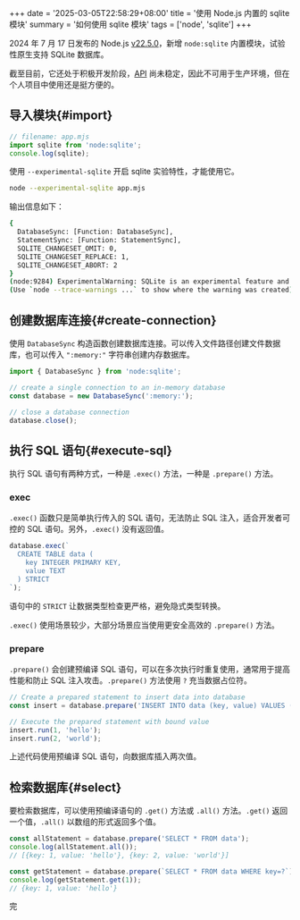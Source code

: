 +++
date = '2025-03-05T22:58:29+08:00'
title = '使用 Node.js 内置的 sqlite 模块'
summary = '如何使用 sqlite 模块'
tags = ['node', 'sqlite']
+++

2024 年 7 月 17 日发布的 Node.js [v22.5.0][v22.5.0]，新增 `node:sqlite` 内置模块，试验性原生支持 SQLite 数据库。

截至目前，它还处于积极开发阶段，[API][sqlite-api] 尚未稳定，因此不可用于生产环境，但在个人项目中使用还是挺方便的。

## 导入模块{#import}

```js
// filename: app.mjs
import sqlite from 'node:sqlite';
console.log(sqlite);
```

使用 `--experimental-sqlite` 开启 sqlite 实验特性，才能使用它。

```sh
node --experimental-sqlite app.mjs
```

输出信息如下：

```sh
{
  DatabaseSync: [Function: DatabaseSync],
  StatementSync: [Function: StatementSync],
  SQLITE_CHANGESET_OMIT: 0,
  SQLITE_CHANGESET_REPLACE: 1,
  SQLITE_CHANGESET_ABORT: 2
}
(node:9284) ExperimentalWarning: SQLite is an experimental feature and might change at any time
(Use `node --trace-warnings ...` to show where the warning was created)
```

## 创建数据库连接{#create-connection}

使用 `DatabaseSync` 构造函数创建数据库连接。可以传入文件路径创建文件数据库，也可以传入 `":memory:"` 字符串创建内存数据库。

```js
import { DatabaseSync } from 'node:sqlite';

// create a single connection to an in-memory database
const database = new DatabaseSync(':memory:');

// close a database connection
database.close();
```

## 执行 SQL 语句{#execute-sql}

执行 SQL 语句有两种方式，一种是 `.exec()` 方法，一种是 `.prepare()` 方法。

### exec

`.exec()` 函数只是简单执行传入的 SQL 语句，无法防止 SQL 注入，适合开发者可控的 SQL 语句。另外，`.exec()` 没有返回值。

```js
database.exec(`
  CREATE TABLE data (
    key INTEGER PRIMARY KEY,
    value TEXT
  ) STRICT
`);
```

语句中的 `STRICT` 让数据类型检查更严格，避免隐式类型转换。

`.exec()` 使用场景较少，大部分场景应当使用更安全高效的 `.prepare()` 方法。

### prepare

`.prepare()` 会创建预编译 SQL 语句，可以在多次执行时重复使用，通常用于提高性能和防止 SQL 注入攻击。`.prepare()` 方法使用 `?` 充当数据占位符。

```js
// Create a prepared statement to insert data into database
const insert = database.prepare('INSERT INTO data (key, value) VALUES (?, ?)');

// Execute the prepared statement with bound value
insert.run(1, 'hello');
insert.run(2, 'world');
```

上述代码使用预编译 SQL 语句，向数据库插入两次值。

## 检索数据库{#select}

要检索数据库，可以使用预编译语句的 `.get()` 方法或 `.all()` 方法。`.get()` 返回一个值，`.all()` 以数组的形式返回多个值。

```js
const allStatement = database.prepare('SELECT * FROM data');
console.log(allStatement.all());
// [{key: 1, value: 'hello'}, {key: 2, value: 'world'}]

const getStatement = database.prepare(`SELECT * FROM data WHERE key=?`);
console.log(getStatement.get(1));
// {key: 1, value: 'hello'}
```

完

[v22.5.0]: https://nodejs.org/en/blog/release/v22.5.0
[sqlite-api]: https://nodejs.org/api/sqlite.html
